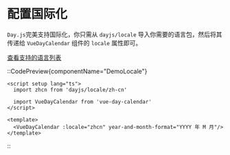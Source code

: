 # 配置国际化
`Day.js`完美支持国际化，你只需从 `dayjs/locale` 导入你需要的语言包，然后将其传递给 `VueDayCalendar` 组件的 `locale` 属性即可。

[查看支持的语言列表](https://github.com/iamkun/dayjs/tree/dev/src/locale)

::CodePreview{componentName="DemoLocale"}
```vue
<script setup lang="ts">
  import zhcn from 'dayjs/locale/zh-cn'

  import VueDayCalendar from 'vue-day-calendar'
</script>

<template>
  <VueDayCalendar :locale="zhcn" year-and-month-format="YYYY 年 M 月"/>
</template>
```
::

